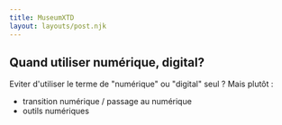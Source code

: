 ```yaml
---
title: MuseumXTD
layout: layouts/post.njk
---
```



## Quand utiliser numérique, digital?
Eviter d'utiliser le terme de "numérique" ou "digital" seul ? Mais plutôt : 
- transition numérique / passage au numérique
- outils numériques